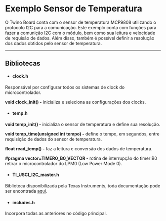 # Exemplo Sensor de Temperatura

O Twino Board conta com o sensor de temperatura MCP9808 utilizando o protocolo I2C para a comunicação. Este exemplo conta com funções para fazer a comunição I2C com o módulo, bem como sua leitura e velocidade de requisão de dados. Além disso, também é possível definir a resolução dos dados obtidos pelo sensor de temperatura.

***

## Bibliotecas
- #### clock.h
Responsável por configurar todos os sistemas de clock do microcontrolador.

**void clock_init() -** inicializa e seleciona as configurações dos clocks.

- #### temp.h 
**void temp_init() -** inicializa o sensor de temperatura e define sua resolução.

**void temp_time(unsigned int tempo) -** define o tempo, em segundos, entre requisição de dados do sensor de temperatura.

**float read_temp() -** faz a leitura e conversão dos dados de temperatura.

**#pragma vector=TIMER0_B0_VECTOR -** rotina de interrupção do timer B0 retirar o microcontrolador do LPM0 (Low Power Mode 0).

- #### TI_USCI_I2C_master.h
Biblioteca disponibilizada pela Texas Instruments, toda documentação pode ser encontrada [aqui](http://www.ti.com/lit/an/slaa382a/slaa382a.pdf).

- #### includes.h
Incorpora todas as anteriores no código principal.